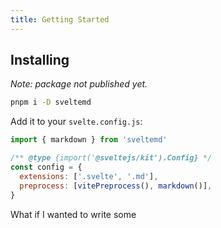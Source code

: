 ```yaml
---
title: Getting Started
---
```


<script>
  let count = $state(0);
</script>

## Installing

_Note: package not published yet._

```bash
pnpm i -D sveltemd
```

Add it to your `svelte.config.js`:

```js
import { markdown } from 'sveltemd'

/** @type {import('@sveltejs/kit').Config} */
const config = {
  extensions: ['.svelte', '.md'],
  preprocess: [vitePreprocess(), markdown()],
}
```

What if I wanted to write some
